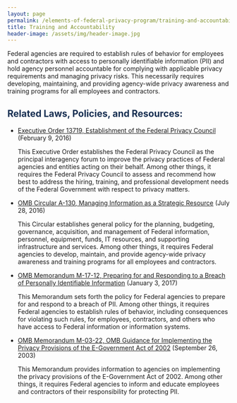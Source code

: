 ```yaml
---
layout: page
permalink: /elements-of-federal-privacy-program/training-and-accountability/
title: Training and Accountability
header-image: /assets/img/header-image.jpg
---
```


Federal agencies are required to establish rules of behavior for employees and contractors with access to personally identifiable information (PII) and hold agency personnel accountable for complying with applicable privacy requirements and managing privacy risks. This necessarily requires developing, maintaining, and providing agency-wide privacy awareness and training programs for all employees and contractors.

<h2 class="font-sans-lg text-gray-70" style="color:#162E51">Related Laws, Policies, and Resources:</h2>

* [Executive Order 13719, Establishment of the Federal Privacy Council](https://www.govinfo.gov/content/pkg/CFR-2017-title3-vol1/pdf/CFR-2017-title3-vol1-eo13719.pdf) (February 9, 2016)

    This Executive Order establishes the Federal Privacy Council as the principal interagency forum to improve the privacy practices of Federal agencies and entities acting on their behalf. Among other things, it requires the Federal Privacy Council to assess and recommend how best to address the hiring, training, and professional development needs of the Federal Government with respect to privacy matters.
* [OMB Circular A-130, Managing Information as a Strategic Resource](https://www.whitehouse.gov/sites/whitehouse.gov/files/omb/circulars/A130/a130revised.pdf) (July 28, 2016)

    This Circular establishes general policy for the planning, budgeting, governance, acquisition, and management of Federal information, personnel, equipment, funds, IT resources, and supporting infrastructure and services. Among other things, it requires Federal agencies to develop, maintain, and provide agency-wide privacy awareness and training programs for all employees and contractors.
* [OMB Memorandum M-17-12, Preparing for and Responding to a Breach of Personally Identifiable Information](https://www.whitehouse.gov/sites/whitehouse.gov/files/omb/memoranda/2017/m-17-12_0.pdf) (January 3, 2017)

    This Memorandum sets forth the policy for Federal agencies to prepare for and respond to a breach of PII. Among other things, it requires Federal agencies to establish rules of behavior, including consequences for violating such rules, for employees, contractors, and others who have access to Federal information or information systems.
* [OMB Memorandum M-03-22, OMB Guidance for Implementing the Privacy Provisions of the E-Government Act of 2002](https://www.whitehouse.gov/sites/whitehouse.gov/files/omb/memoranda/2003/m03_22.pdf) (September 26, 2003)

    This Memorandum provides information to agencies on implementing the privacy provisions of the E-Government Act of 2002. Among other things, it requires Federal agencies to inform and educate employees and contractors of their responsibility for protecting PII.
